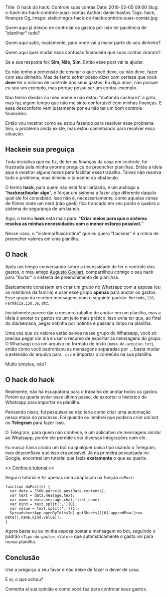 Title: O hack do hack: Controle suas contas
Date: 2019-02-05 09:00
Slug: o-hack-do-hack-controle-suas-contas
Author: daniellbastos
Tags: hack, finanças
Og_image: static/img/o-hack-do-hack-controle-suas-contas.jpg

Quem aqui já deixou de controlar os gastos por não ter paciência de "planilhar" tudo?

Quem aqui sabe, exatamente, para onde vai a maior parte do seu dinheiro?

Quem aqui quer mudar essa confusão financeira que suas contas viraram?

Se a sua resposta foi: **Sim, Não, Sim**. Então esse post vai te ajudar.


Eu não tenho a pretensão de ensinar o que você deve, ou não deve, fazer com seu dinheiro. Mas de tanto sofrer
posso dizer com certeza que você **deve** ter o mínimo de controle dos seus gastos. Eu digo *deve*, não porque eu
sou um exemplo, mas porque posso ser um contra-exemplo.

Não tenho dívidas no meu nome e não estou "matando cachorro" a grito, mas faz algum tempo que não me sinto
confortável com minhas finanças. E esse desconforto vem justamente por eu não ter um bom controle financeiro.

Então vou mostrar como eu estou fazendo para resolver esse problema. Sim, o problema ainda existe, mas estou
caminhando para resolver essa situação.

## Hackeie sua preguiça

Toda iniciativa que eu fiz, de ter as finanças da casa em controle, foi frustrada pela minha enorme preguiça
de preencher planilhas. Então a ideia aqui é mostrar alguns *hacks* para facilitar esse trabalho. Talvez não
resolva todo o problema, mas diminiu o tamanho do obstáculo.

O termo **hack**, para quem não está familiarizado, é um análogo a "**hackear/burlar algo**", é forçar um sistema a fazer
algo diferente daquilo qual ele foi concebido. Isso não é, necessariamente, como aquelas cenas de filmes onde
um nerd (não geek) fica trancado em seu porão e quebra o sistema de segurança de um banco.

Aqui, o termo **hack** está mais para: "**Criar meios para que o sistema resolva as minhas necessidades com o
menor esforço possível.**"

Nesse caso, o "sistema/fluxo/rotina" que eu quero "hackear" é a rotina de preencher valores em uma planilha.


## O hack

Após um tempo conversando sobre a necessidade de ter o controle dos gastos, o meu amigo [Augusto Goulart][0],
compartilhou comigo o seu hack para "burlar" o sistema de preenchimento de planilhas.

Basicamente consistem em criar um grupo no Whatsapp com a esposa (ou os membros da família) e usar esse grupo
**apenas** para anotar os gastos. Esse grupo irá receber mensagens com o seguinte padrão: `Mercado,120`,
`Farmácia,150.36`, etc.

Inicialmente parece dar o mesmo trabalho de anotar em um planilha, mas a ideia é anotar os gastos de um jeito
mais prático. Isso evita ter que, ao final do dia/semana, pegar notinha por notinha e passar a limpo na planilha.

Uma vez que os valores estão salvos nesse grupo do Whatsapp, você só precisa pegar um dia e usar o
recurso de exportar as mensagens do grupo. O Whatsapp cria um arquivo no formato de texto (`nome-do-arquivo.txt`),
então como você padronizou as mensagens separadas por `,`, basta mudar a extensão do arquivo para `.csv` e importar o
conteúdo na sua planilha.


Muito simples, não?

## O hack do hack

Realmente, não há escapatória para o trabalho de anotar todos os gastos. Porém eu queria evitar
esse último passo, de exportar o histórico do Whatsapp para importar na planilha.

Pensando nisso, fui pesquisar se não teria como criar uma automação nessa etapa do processo. Foi quando eu
lembrei que poderia criar um bot no **Telegram** para fazer isso.


O Telegram, para quem não conhece, é um aplicativo de mensagem similar ao Whatsapp, porém ele permite criar
diversas integrações com ele.

Eu nunca havia criado um bot ou qualquer coisa tipo usando o Telegram, mas desconfiava que isso era
possível. Já na primeira pesquisada no Google, encontrei um tutorial que fazia **exatamente** o que eu queria.

[>> Confira o tutorial <<][1]

Segui o tutorial e fiz apenas uma adaptação na função `doPost`:
```
function doPost(e) {
  var data = JSON.parse(e.postData.contents);
  var text = data.message.text;
  var name = data.message.chat.first_name;
  var kind = text.split(',')[0];
  var value = text.split(',')[1];
  SpreadsheetApp.openById(ssId).getSheets()[0].appendRow([new Date(),name,kind,value]);
}
```

Agora basta eu ou minha esposa postar a mensagem no bot, seguindo o padrão `<Tipo-do-gasto>,<Valor>` que
automaticamente o gasto vai para nossa planilha.


## Conclusão

Use a preguiça a seu favor e não deixe de fazer o dever de casa.


E ai, o que achou?

Comenta ai sua opinião e como você faz para controlar seus gastos.

[0]: https://twitter.com/gus_goulart
[1]: https://www.youtube.com/watch?v=mKSXd_od4Lg
